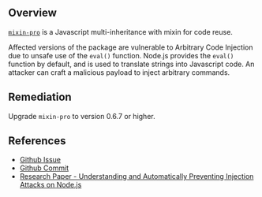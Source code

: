 ## Overview
[`mixin-pro`](https://www.npmjs.com/package/mixin-pro) is a Javascript multi-inheritance with mixin for code reuse.

Affected versions of the package are vulnerable to Arbitrary Code Injection due to unsafe use of the `eval()` function. Node.js provides the `eval()` function by default, and is used to translate strings into Javascript code. An attacker can craft a malicious payload to inject arbitrary commands.

## Remediation
Upgrade `mixin-pro` to version 0.6.7 or higher.

## References
- [Github Issue](https://github.com/floatinghotpot/mixin-pro/issues/1)
- [Github Commit](https://github.com/floatinghotpot/mixin-pro/commit/8bb355209f0a082d24b04355b3e8051a6455454f)
- [Research Paper - Understanding and Automatically Preventing Injection Attacks on Node.js](https://www.microsoft.com/en-us/research/wp-content/uploads/2017/01/nodejs_tr.pdf)
